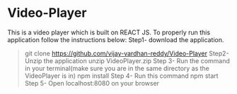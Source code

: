 # Video-Player
This is a video player which is built on REACT JS.
To properly run this application follow the instructions below:
Step1- download the application.
>git clone https://github.com/vijay-vardhan-reddy/Video-Player
Step2- Unzip the application
>unzip VideoPlayer.zip
Step 3- Run the command in your terminal(make sure you are in the same directory as the VideoPlayer is in)
>npm install 
Step 4- Run this command
>npm start
Step 5- Open localhost:8080 on your browser
